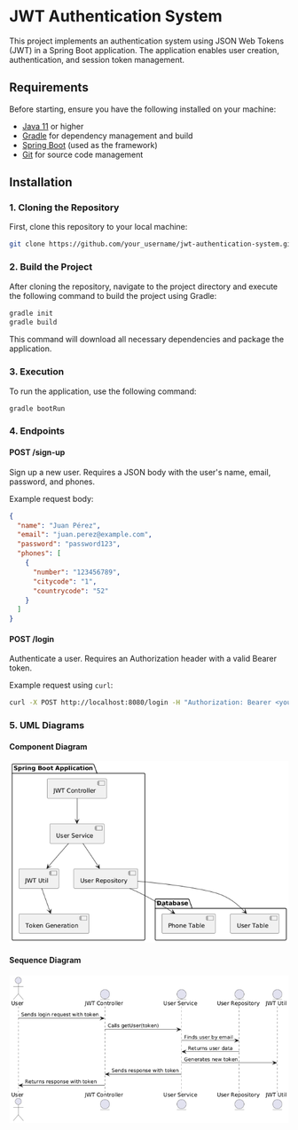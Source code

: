 # JWT Authentication System

This project implements an authentication system using JSON Web Tokens (JWT) in a Spring Boot application. The application enables user creation, authentication, and session token management.

## Requirements

Before starting, ensure you have the following installed on your machine:

- [Java 11](https://adoptopenjdk.net/) or higher
- [Gradle](https://gradle.org/) for dependency management and build
- [Spring Boot](https://spring.io/projects/spring-boot) (used as the framework)
- [Git](https://git-scm.com/) for source code management

## Installation

### 1. Cloning the Repository

First, clone this repository to your local machine:

```bash
git clone https://github.com/your_username/jwt-authentication-system.git
```

### 2. Build the Project

After cloning the repository, navigate to the project directory and execute the following command to build the project using Gradle:

```bash
gradle init
gradle build
```

This command will download all necessary dependencies and package the application.

### 3. Execution

To run the application, use the following command:

```bash
gradle bootRun
```

### 4. Endpoints

#### POST /sign-up

Sign up a new user. Requires a JSON body with the user's name, email, password, and phones.

Example request body:

```json
{
  "name": "Juan Pérez",
  "email": "juan.perez@example.com",
  "password": "password123",
  "phones": [
    {
      "number": "123456789",
      "citycode": "1",
      "countrycode": "52"
    }
  ]
}
```

#### POST /login

Authenticate a user. Requires an Authorization header with a valid Bearer token.

Example request using `curl`:

```bash
curl -X POST http://localhost:8080/login -H "Authorization: Bearer <your-token>"
```

### 5. UML Diagrams

#### Component Diagram

![Component Diagram](images/component.png)

#### Sequence Diagram

![Sequence Diagram](images/sequence.png)

